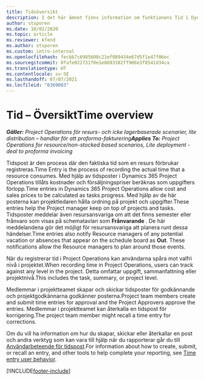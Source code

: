 ```yaml
---
title: Tidsöversikt
description: I det här ämnet finns information om funktionens Tid i Dynamics 365 Project Operations.
author: stsporen
ms.date: 10/02/2020
ms.topic: article
ms.reviewer: kfend
ms.author: stsporen
ms.custom: intro-internal
ms.openlocfilehash: fecbb7c6985608c21ef089434e67d5f1e47f06ec
ms.sourcegitcommit: 0fafe022731f0e1e8693382ff906e3f8541d34ca
ms.translationtype: HT
ms.contentlocale: sv-SE
ms.lasthandoff: 07/07/2021
ms.locfileid: "6369083"
---
```

# <a name="time-overview"></a><span data-ttu-id="26864-103">Tid – Översikt</span><span class="sxs-lookup"><span data-stu-id="26864-103">Time overview</span></span>

<span data-ttu-id="26864-104">_**Gäller:** Project Operations för resurs- och icke lagerbaserade scenarier, lite distribution – handlar för att proforma-fakturering_</span><span class="sxs-lookup"><span data-stu-id="26864-104">_**Applies To:** Project Operations for resource/non-stocked based scenarios, Lite deployment - deal to proforma invoicing_</span></span>

<span data-ttu-id="26864-105">Tidspost är den process där den faktiska tid som en resurs förbrukar registreras.</span><span class="sxs-lookup"><span data-stu-id="26864-105">Time Entry is the process of recording the actual time that a resource consumes.</span></span> <span data-ttu-id="26864-106">Med hjälp av tidsposter i Dynamics 365 Project Operations tillåts kostnader och försäljningspriser beräknas som uppgifters förlopp.</span><span class="sxs-lookup"><span data-stu-id="26864-106">Time entries in Dynamics 365 Project Operations allow cost and sales prices to be calculated as tasks progress.</span></span> <span data-ttu-id="26864-107">Med hjälp av de här posterna kan projektledaren hålla ordning på projekt och uppgifter.</span><span class="sxs-lookup"><span data-stu-id="26864-107">These entries help the Project manager keep on top of projects and tasks.</span></span> <span data-ttu-id="26864-108">Tidsposter meddelar även resursansvariga om att det finns semester eller frånvaro som visas på schematavlan som **Frånvarande** . De här meddelandena gör det möjligt för resursansvariga att planera runt dessa händelser.</span><span class="sxs-lookup"><span data-stu-id="26864-108">Time entries also notify Resource managers of any potential vacation or absences that appear on the schedule board as **Out**. These notifications allow the Resource managers to plan around those events.</span></span>

<span data-ttu-id="26864-109">När du registrerar tid i Project Operations kan användarna spåra mot valfri nivå i projektet.</span><span class="sxs-lookup"><span data-stu-id="26864-109">When recording time in Project Operations, users can track against any level in the project.</span></span> <span data-ttu-id="26864-110">Detta omfattar uppgift, sammanfattning eller projektnivå.</span><span class="sxs-lookup"><span data-stu-id="26864-110">This includes the task, summary, or project level.</span></span>

<span data-ttu-id="26864-111">Medlemmar i projektteamet skapar och skickar tidsposter för godkännande och projektgodkännarna godkänner posterna.</span><span class="sxs-lookup"><span data-stu-id="26864-111">Project team members create and submit time entries for approval and the Project Approvers approve the entries.</span></span> <span data-ttu-id="26864-112">Medlemmar i projektteamet kan återkalla en tidspost för korrigering.</span><span class="sxs-lookup"><span data-stu-id="26864-112">The project team member might recall a time entry for corrections.</span></span>

<span data-ttu-id="26864-113">Om du vill ha information om hur du skapar, skickar eller återkallar en post och andra verktyg som kan vara till hjälp när du rapporterar går du till [Användarbeteende för tidspost](ui-behavior-time.md).</span><span class="sxs-lookup"><span data-stu-id="26864-113">For information about how to create, submit, or recall an entry, and other tools to help complete your reporting, see [Time entry user behavior](ui-behavior-time.md).</span></span>



[!INCLUDE[footer-include](../includes/footer-banner.md)]